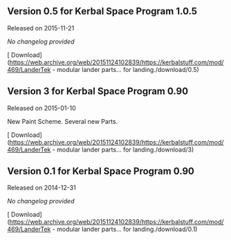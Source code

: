 ## Version 0.5 for Kerbal Space Program 1.0.5

Released on 2015-11-21

*No changelog provided*

[ Download](https://web.archive.org/web/20151124102839/https://kerbalstuff.com/mod/469/LanderTek - modular lander parts... for landing./download/0.5)

## Version 3 for Kerbal Space Program 0.90

Released on 2015-01-10

New Paint Scheme. Several new Parts.

[ Download](https://web.archive.org/web/20151124102839/https://kerbalstuff.com/mod/469/LanderTek - modular lander parts... for landing./download/3)

## Version 0.1 for Kerbal Space Program 0.90

Released on 2014-12-31

*No changelog provided*

[ Download](https://web.archive.org/web/20151124102839/https://kerbalstuff.com/mod/469/LanderTek - modular lander parts... for landing./download/0.1)